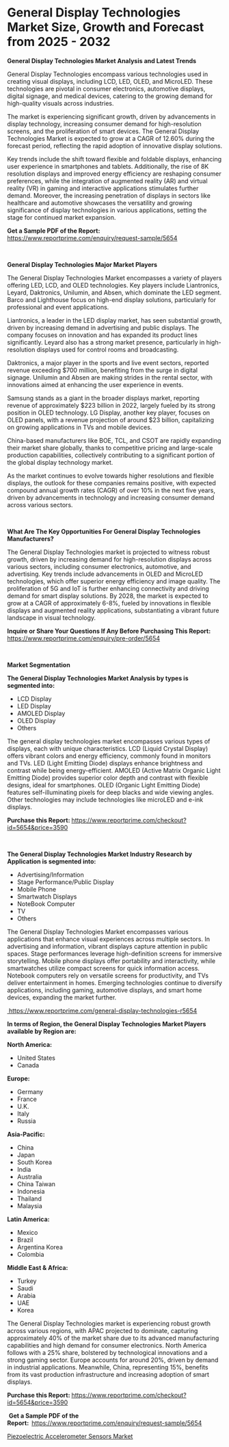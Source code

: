 <p><h1>General Display Technologies Market Size, Growth and Forecast from 2025 - 2032</h1></p><p><strong>General Display Technologies Market Analysis and Latest Trends</strong></p>
<p><p>General Display Technologies encompass various technologies used in creating visual displays, including LCD, LED, OLED, and MicroLED. These technologies are pivotal in consumer electronics, automotive displays, digital signage, and medical devices, catering to the growing demand for high-quality visuals across industries.</p><p>The market is experiencing significant growth, driven by advancements in display technology, increasing consumer demand for high-resolution screens, and the proliferation of smart devices. The General Display Technologies Market is expected to grow at a CAGR of 12.60% during the forecast period, reflecting the rapid adoption of innovative display solutions.</p><p>Key trends include the shift toward flexible and foldable displays, enhancing user experience in smartphones and tablets. Additionally, the rise of 8K resolution displays and improved energy efficiency are reshaping consumer preferences, while the integration of augmented reality (AR) and virtual reality (VR) in gaming and interactive applications stimulates further demand. Moreover, the increasing penetration of displays in sectors like healthcare and automotive showcases the versatility and growing significance of display technologies in various applications, setting the stage for continued market expansion.</p></p>
<p><strong>Get a Sample PDF of the Report:&nbsp;</strong> <a href="https://www.reportprime.com/enquiry/request-sample/5654?utm_campaign=3312&utm_medium=2&utm_source=Github&utm_content=ia&utm_term=19032025&utm_id=general-display-technologies">https://www.reportprime.com/enquiry/request-sample/5654</a></p>
<p>&nbsp;</p>
<p><strong>General Display Technologies Major Market Players</strong></p>
<p><p>The General Display Technologies Market encompasses a variety of players offering LED, LCD, and OLED technologies. Key players include Liantronics, Leyard, Daktronics, Unilumin, and Absen, which dominate the LED segment. Barco and Lighthouse focus on high-end display solutions, particularly for professional and event applications.</p><p>Liantronics, a leader in the LED display market, has seen substantial growth, driven by increasing demand in advertising and public displays. The company focuses on innovation and has expanded its product lines significantly. Leyard also has a strong market presence, particularly in high-resolution displays used for control rooms and broadcasting.</p><p>Daktronics, a major player in the sports and live event sectors, reported revenue exceeding $700 million, benefiting from the surge in digital signage. Unilumin and Absen are making strides in the rental sector, with innovations aimed at enhancing the user experience in events.</p><p>Samsung stands as a giant in the broader displays market, reporting revenue of approximately $223 billion in 2022, largely fueled by its strong position in OLED technology. LG Display, another key player, focuses on OLED panels, with a revenue projection of around $23 billion, capitalizing on growing applications in TVs and mobile devices.</p><p>China-based manufacturers like BOE, TCL, and CSOT are rapidly expanding their market share globally, thanks to competitive pricing and large-scale production capabilities, collectively contributing to a significant portion of the global display technology market.</p><p>As the market continues to evolve towards higher resolutions and flexible displays, the outlook for these companies remains positive, with expected compound annual growth rates (CAGR) of over 10% in the next five years, driven by advancements in technology and increasing consumer demand across various sectors.</p></p>
<p>&nbsp;</p>
<p><strong>What Are The Key Opportunities For General Display Technologies Manufacturers?</strong></p>
<p><p>The General Display Technologies market is projected to witness robust growth, driven by increasing demand for high-resolution displays across various sectors, including consumer electronics, automotive, and advertising. Key trends include advancements in OLED and MicroLED technologies, which offer superior energy efficiency and image quality. The proliferation of 5G and IoT is further enhancing connectivity and driving demand for smart display solutions. By 2028, the market is expected to grow at a CAGR of approximately 6-8%, fueled by innovations in flexible displays and augmented reality applications, substantiating a vibrant future landscape in visual technology.</p></p>
<p><strong>Inquire or Share Your Questions If Any Before Purchasing This Report:</strong> <a href="https://www.reportprime.com/enquiry/pre-order/5654?utm_campaign=3312&utm_medium=2&utm_source=Github&utm_content=ia&utm_term=19032025&utm_id=general-display-technologies">https://www.reportprime.com/enquiry/pre-order/5654</a></p>
<p>&nbsp;</p>
<p><strong>Market Segmentation</strong></p>
<p><strong>The General Display Technologies Market Analysis by types is segmented into:</strong></p>
<p><ul><li>LCD Display</li><li>LED Display</li><li>AMOLED Display</li><li>OLED Display</li><li>Others</li></ul></p>
<p><p>The general display technologies market encompasses various types of displays, each with unique characteristics. LCD (Liquid Crystal Display) offers vibrant colors and energy efficiency, commonly found in monitors and TVs. LED (Light Emitting Diode) displays enhance brightness and contrast while being energy-efficient. AMOLED (Active Matrix Organic Light Emitting Diode) provides superior color depth and contrast with flexible designs, ideal for smartphones. OLED (Organic Light Emitting Diode) features self-illuminating pixels for deep blacks and wide viewing angles. Other technologies may include technologies like microLED and e-ink displays.</p></p>
<p><strong>Purchase this Report:&nbsp;</strong><a href="https://www.reportprime.com/checkout?id=5654&price=3590&utm_campaign=3312&utm_medium=2&utm_source=Github&utm_content=ia&utm_term=19032025&utm_id=general-display-technologies">https://www.reportprime.com/checkout?id=5654&price=3590</a></p>
<p>&nbsp;</p>
<p><strong>The General Display Technologies Market Industry Research by Application is segmented into:</strong></p>
<p><ul><li>Advertising/Information</li><li>Stage Performance/Public Display</li><li>Mobile Phone</li><li>Smartwatch Displays</li><li>NoteBook Computer</li><li>TV</li><li>Others</li></ul></p>
<p><p>The General Display Technologies Market encompasses various applications that enhance visual experiences across multiple sectors. In advertising and information, vibrant displays capture attention in public spaces. Stage performances leverage high-definition screens for immersive storytelling. Mobile phone displays offer portability and interactivity, while smartwatches utilize compact screens for quick information access. Notebook computers rely on versatile screens for productivity, and TVs deliver entertainment in homes. Emerging technologies continue to diversify applications, including gaming, automotive displays, and smart home devices, expanding the market further.</p></p>
<p><a href="https://www.reportprime.com/general-display-technologies-r5654?utm_campaign=3312&utm_medium=2&utm_source=Github&utm_content=ia&utm_term=19032025&utm_id=general-display-technologies">&nbsp;https://www.reportprime.com/general-display-technologies-r5654</a></p>
<p><strong>In terms of Region, the General Display Technologies Market Players available by Region are:</strong></p>
<p>
    <p> <strong> North America: </strong>
        <ul>
            <li>United States</li>
            <li>Canada</li>
        </ul>
        </p> 
    <p> <strong> Europe: </strong>
        <ul>
            <li>Germany</li>
            <li>France</li>
            <li>U.K.</li>
            <li>Italy</li>
            <li>Russia</li>
        </ul>
        </p> 
    <p> <strong> Asia-Pacific: </strong>
        <ul>
            <li>China</li>
            <li>Japan</li>
            <li>South Korea</li>
            <li>India</li>
            <li>Australia</li>
            <li>China Taiwan</li>
            <li>Indonesia</li>
            <li>Thailand</li>
            <li>Malaysia</li>
        </ul>
        </p> 
    <p> <strong> Latin America: </strong>
        <ul>
            <li>Mexico</li>
            <li>Brazil</li>
            <li>Argentina Korea</li>
            <li>Colombia</li>
        </ul>
        </p> 
    <p> <strong> Middle East & Africa: </strong>
        <ul>
            <li>Turkey</li>
            <li>Saudi</li>
            <li>Arabia</li>
            <li>UAE</li>
            <li>Korea</li>
        </ul>
    </p>
    </p>
<p><p>The General Display Technologies market is experiencing robust growth across various regions, with APAC projected to dominate, capturing approximately 40% of the market share due to its advanced manufacturing capabilities and high demand for consumer electronics. North America follows with a 25% share, bolstered by technological innovations and a strong gaming sector. Europe accounts for around 20%, driven by demand in industrial applications. Meanwhile, China, representing 15%, benefits from its vast production infrastructure and increasing adoption of smart displays.</p></p>
<p><strong>Purchase this Report: </strong><a href="https://www.reportprime.com/checkout?id=5654&price=3590&utm_campaign=3312&utm_medium=2&utm_source=Github&utm_content=ia&utm_term=19032025&utm_id=general-display-technologies">https://www.reportprime.com/checkout?id=5654&price=3590</a></p>
<p>&nbsp;<strong>Get a Sample PDF of the Report:&nbsp;&nbsp;</strong><a href="https://www.reportprime.com/enquiry/request-sample/5654?utm_campaign=3312&utm_medium=2&utm_source=Github&utm_content=ia&utm_term=19032025&utm_id=general-display-technologies">https://www.reportprime.com/enquiry/request-sample/5654</a></p>
<p><strong></strong></p>
<p><p><a href="https://github.com/shamstirroc7/Market-Research-Report-List-1/blob/main/piezoelectric-accelerometer-sensors-market.md?utm_campaign=3312&utm_medium=2&utm_source=Github&utm_content=ia&utm_term=19032025&utm_id=general-display-technologies">Piezoelectric Accelerometer Sensors Market</a></p></p>